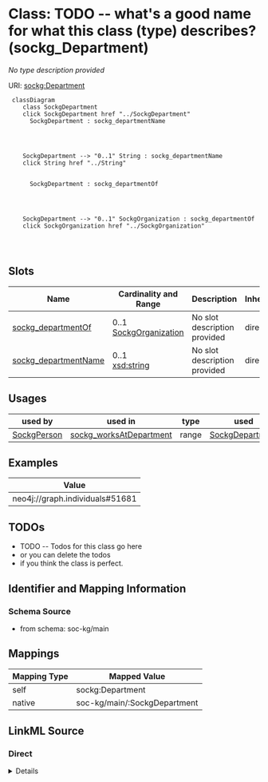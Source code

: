

# Class: TODO -- what's a good name for what this class (type) describes? (sockg_Department)


_No type description provided_





URI: [sockg:Department](http://www.semanticweb.org/sockg/ontologies/2024/0/soil-carbon-ontology/Department)






```mermaid
 classDiagram
    class SockgDepartment
    click SockgDepartment href "../SockgDepartment"
      SockgDepartment : sockg_departmentName
        
          
    
    
    SockgDepartment --> "0..1" String : sockg_departmentName
    click String href "../String"

        
      SockgDepartment : sockg_departmentOf
        
          
    
    
    SockgDepartment --> "0..1" SockgOrganization : sockg_departmentOf
    click SockgOrganization href "../SockgOrganization"

        
      
```




<!-- no inheritance hierarchy -->


## Slots

| Name | Cardinality and Range | Description | Inheritance |
| ---  | --- | --- | --- |
| [sockg_departmentOf](../slots/sockg_departmentOf.md) | 0..1 <br/> [SockgOrganization](../classes/SockgOrganization.md) | No slot description provided | direct |
| [sockg_departmentName](../slots/sockg_departmentName.md) | 0..1 <br/> [xsd:string](http://www.w3.org/2001/XMLSchema#string) | No slot description provided | direct |





## Usages

| used by | used in | type | used |
| ---  | --- | --- | --- |
| [SockgPerson](../classes/SockgPerson.md) | [sockg_worksAtDepartment](../slots/sockg_worksAtDepartment.md) | range | [SockgDepartment](../classes/SockgDepartment.md) |







## Examples

| Value |
| --- |
| neo4j://graph.individuals#51681 |

## TODOs

* TODO -- Todos for this class go here
* or you can delete the todos
* if you think the class is perfect.

## Identifier and Mapping Information







### Schema Source


* from schema: soc-kg/main




## Mappings

| Mapping Type | Mapped Value |
| ---  | ---  |
| self | sockg:Department |
| native | soc-kg/main/:SockgDepartment |







## LinkML Source

<!-- TODO: investigate https://stackoverflow.com/questions/37606292/how-to-create-tabbed-code-blocks-in-mkdocs-or-sphinx -->

### Direct

<details>
```yaml
name: sockg_Department
description: No type description provided
title: TODO -- what's a good name for what this class (type) describes?
todos:
- TODO -- Todos for this class go here
- or you can delete the todos
- if you think the class is perfect.
notes:
- There are 33 instances of this class.
examples:
- value: neo4j://graph.individuals#51681
from_schema: soc-kg/main
rank: 1000
slots:
- sockg_departmentOf
- sockg_departmentName
class_uri: sockg:Department

```
</details>

### Induced

<details>
```yaml
name: sockg_Department
description: No type description provided
title: TODO -- what's a good name for what this class (type) describes?
todos:
- TODO -- Todos for this class go here
- or you can delete the todos
- if you think the class is perfect.
notes:
- There are 33 instances of this class.
examples:
- value: neo4j://graph.individuals#51681
from_schema: soc-kg/main
rank: 1000
attributes:
  sockg_departmentOf:
    name: sockg_departmentOf
    description: No slot description provided
    todos:
    - TODO -- Todos for this slot go here
    - or you can delete the todos
    - if you think the class is perfect.
    comments:
    - 11 occurrences with subject type sockg:Department and object type sockg:Organization.
    examples:
    - value: neo4j://graph.individuals#51678 sockg:departmentOf neo4j://graph.individuals#203272
    from_schema: soc-kg/main
    rank: 1000
    slot_uri: sockg:departmentOf
    alias: sockg_departmentOf
    owner: sockg_Department
    domain_of:
    - sockg_Department
    range: sockg_Organization
  sockg_departmentName:
    name: sockg_departmentName
    description: No slot description provided
    todos:
    - TODO -- Todos for this slot go here
    - or you can delete the todos
    - if you think the class is perfect.
    comments:
    - 33 occurrences with subject type sockg:Department and object type string.
    examples:
    - value: neo4j://graph.individuals#51669 sockg:departmentName Northern Great Plains
        Research Laboratory
    from_schema: soc-kg/main
    rank: 1000
    slot_uri: sockg:departmentName
    alias: sockg_departmentName
    owner: sockg_Department
    domain_of:
    - sockg_Department
    range: string
class_uri: sockg:Department

```
</details>